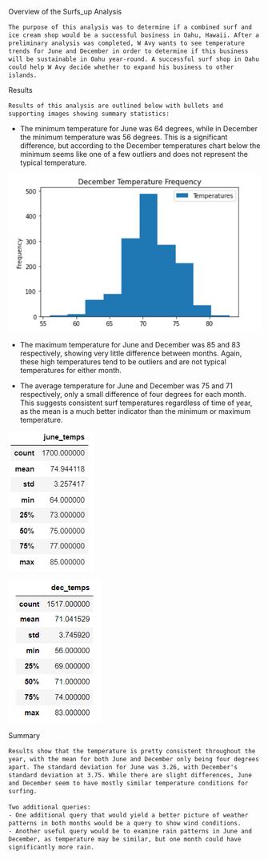 Overview of the Surfs_up Analysis

    The purpose of this analysis was to determine if a combined surf and ice cream shop would be a successful business in Oahu, Hawaii. After a preliminary analysis was completed, W Avy wants to see temperature trends for June and December in order to determine if this business will be sustainable in Oahu year-round. A successful surf shop in Oahu could help W Avy decide whether to expand his business to other islands.

Results

    Results of this analysis are outlined below with bullets and supporting images showing summary statistics:
 
 - The minimum temperature for June was 64 degrees, while in December the minimum temperature was 56 degrees. This is a significant difference, but according to the December temperatures chart below the minimum seems like one of a few outliers and does not represent the typical temperature.

 !["December Temperature Frequency"](Resources/Chart.png)
 
 - The maximum temperature for June and December was 85 and 83 respectively, showing very little difference between months. Again, these high temperatures tend to be outliers and are not typical temperatures for either month.

 - The average temperature for June and December was 75 and 71 respectively, only a small difference of four degrees for each month. This suggests consistent surf temperatures regardless of time of year, as the mean is a much better indicator than the minimum or maximum temperature.
 

!["June Temperature Statistics"](Resources/june_temps.png)                                        


!["December Temperature Statistics"](Resources/dec_temps.png)

Summary

    Results show that the temperature is pretty consistent throughout the year, with the mean for both June and December only being four degrees apart. The standard deviation for June was 3.26, with December's standard deviation at 3.75. While there are slight differences, June and December seem to have mostly similar temperature conditions for surfing.

    Two additional queries:
    - One additional query that would yield a better picture of weather patterns in both months would be a query to show wind conditions.
    - Another useful query would be to examine rain patterns in June and December, as temperature may be similar, but one month could have significantly more rain.
